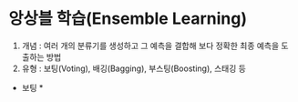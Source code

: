 앙상블 학습(Ensemble Learning)
===========================
1. 개념 : 여러 개의 분류기를 생성하고 그 예측을 결합해 보다 정확한 최종 예측을 도출하는 방법
2. 유형 : 보팅(Voting), 배깅(Bagging), 부스팅(Boosting), 스태깅 등
* 보팅
  * 
